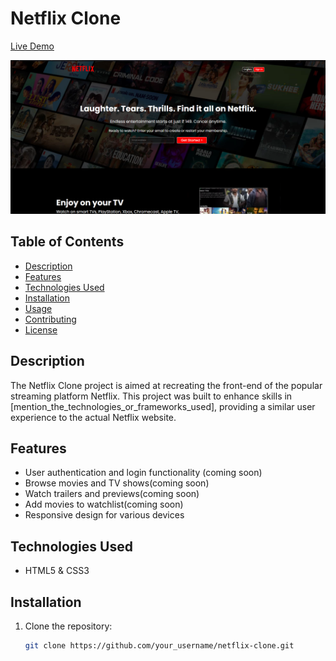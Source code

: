# Netflix Clone

[Live Demo](link_to_live_demo)

<img src="https://github.com/anirudhwillcode/NetflixClone/blob/main/yt.png">



## Table of Contents

- [Description](#description)
- [Features](#features)
- [Technologies Used](#technologies-used)
- [Installation](#installation)
- [Usage](#usage)
- [Contributing](#contributing)
- [License](#license)

## Description

The Netflix Clone project is aimed at recreating the front-end of the popular streaming platform Netflix. This project was built to enhance skills in [mention_the_technologies_or_frameworks_used], providing a similar user experience to the actual Netflix website.

## Features

- User authentication and login functionality (coming soon)
- Browse movies and TV shows(coming soon)
- Watch trailers and previews(coming soon)
- Add movies to watchlist(coming soon)
- Responsive design for various devices 

## Technologies Used

- HTML5 & CSS3


## Installation

1. Clone the repository:
   ```bash
   git clone https://github.com/your_username/netflix-clone.git
